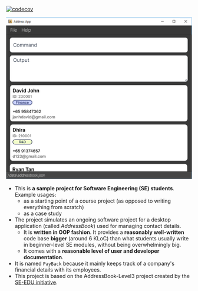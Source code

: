 [![codecov](https://codecov.io/gh/AY2324S2-CS2103T-T12-4/tp/graph/badge.svg?token=2O08Y4YRPC)](https://codecov.io/gh/AY2324S2-CS2103T-T12-4/tp)

![Ui](docs/images/Ui.png)

* This is **a sample project for Software Engineering (SE) students**.<br>
  Example usages:
  * as a starting point of a course project (as opposed to writing everything from scratch)
  * as a case study
* The project simulates an ongoing software project for a desktop application (called _AddressBook_) used for managing contact details.
  * It is **written in OOP fashion**. It provides a **reasonably well-written** code base **bigger** (around 6 KLoC) than what students usually write in beginner-level SE modules, without being overwhelmingly big.
  * It comes with a **reasonable level of user and developer documentation**.
* It is named `PayBack` because it mainly keeps track of a company's financial details with its employees.
* This project is based on the AddressBook-Level3 project created by the [SE-EDU initiative](https://se-education.org).
